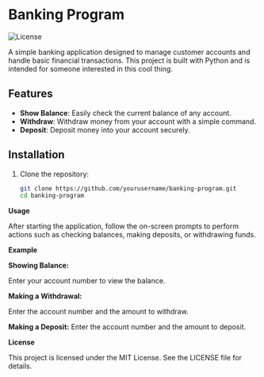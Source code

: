 # Banking Program

![License](https://img.shields.io/badge/license-MIT-blue.svg)

A simple banking application designed to manage customer accounts and handle basic financial transactions. This project is built with Python and is intended for someone interested in this cool thing.

## Features

- **Show Balance**: Easily check the current balance of any account.
- **Withdraw**: Withdraw money from your account with a simple command.
- **Deposit**: Deposit money into your account securely.

## Installation

1. Clone the repository:

   ```bash
   git clone https://github.com/yourusername/banking-program.git
   cd banking-program

******Usage******

After starting the application, follow the on-screen prompts to perform actions such as checking balances, making deposits, or withdrawing funds.

****Example****

**Showing Balance:**

Enter your account number to view the balance.

**Making a Withdrawal:**

Enter the account number and the amount to withdraw.

**Making a Deposit:**
Enter the account number and the amount to deposit.

******License******

This project is licensed under the MIT License. See the LICENSE file for details.
